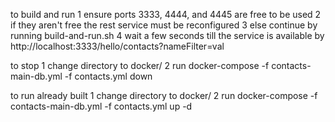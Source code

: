 

to build and run
1 ensure ports 3333, 4444, and 4445 are free to be used
2 if they aren't free the rest service must be reconfigured
3 else continue by running build-and-run.sh
4 wait a few seconds till the service is available by http://localhost:3333/hello/contacts?nameFilter=val

to stop
1 change directory to docker/
2 run docker-compose -f contacts-main-db.yml -f contacts.yml down

to run already built
1 change directory to docker/
2 run docker-compose -f contacts-main-db.yml -f contacts.yml up -d